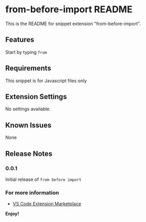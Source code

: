 # from-before-import README

This is the README for snippet extension "from-before-import".

## Features

Start by typing ```from```

## Requirements

This snippet is for Javascript files only

## Extension Settings

No settings available.

## Known Issues

None

## Release Notes

### 0.0.1

Initial release of ```from before import```

### For more information

* [VS Code Extension Marketplace](http://code.visualstudio.com/docs/languages/markdown)

**Enjoy!**
